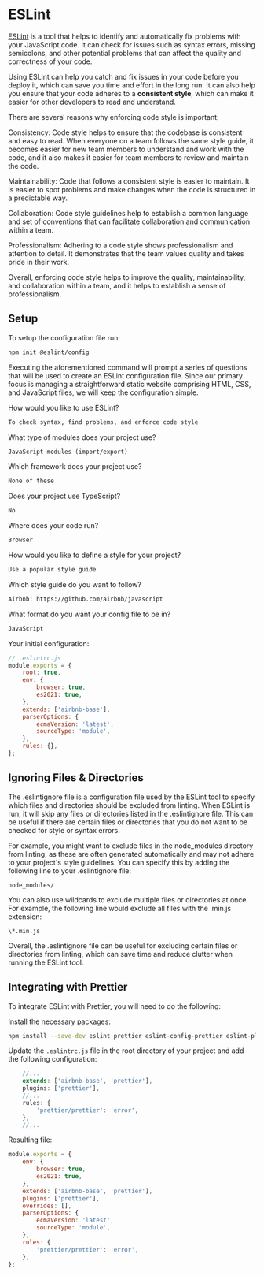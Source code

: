 # ESLint

[ESLint](https://eslint.org/) is a tool that helps to identify and automatically fix problems with your JavaScript code. It can check for issues such as syntax errors, missing semicolons, and other potential problems that can affect the quality and correctness of your code.

Using ESLint can help you catch and fix issues in your code before you deploy it, which can save you time and effort in the long run. It can also help you ensure that your code adheres to a **consistent style**, which can make it easier for other developers to read and understand.

There are several reasons why enforcing code style is important:

Consistency: Code style helps to ensure that the codebase is consistent and easy to read. When everyone on a team follows the same style guide, it becomes easier for new team members to understand and work with the code, and it also makes it easier for team members to review and maintain the code.

Maintainability: Code that follows a consistent style is easier to maintain. It is easier to spot problems and make changes when the code is structured in a predictable way.

Collaboration: Code style guidelines help to establish a common language and set of conventions that can facilitate collaboration and communication within a team.

Professionalism: Adhering to a code style shows professionalism and attention to detail. It demonstrates that the team values quality and takes pride in their work.

Overall, enforcing code style helps to improve the quality, maintainability, and collaboration within a team, and it helps to establish a sense of professionalism.

## Setup

To setup the configuration file run:

```bash
npm init @eslint/config
```

Executing the aforementioned command will prompt a series of questions that will be used to create an ESLint configuration file. Since our primary focus is managing a straightforward static website comprising HTML, CSS, and JavaScript files, we will keep the configuration simple.

How would you like to use ESLint?

```txt
To check syntax, find problems, and enforce code style
```

What type of modules does your project use?

```txt
JavaScript modules (import/export)
```

Which framework does your project use?

```txt
None of these
```

Does your project use TypeScript?

```txt
No
```

Where does your code run?

```txt
Browser
```

How would you like to define a style for your project?

```txt
Use a popular style guide
```

Which style guide do you want to follow?

```txt
Airbnb: https://github.com/airbnb/javascript
```

What format do you want your config file to be in?

```txt
JavaScript
```

Your initial configuration:

```js
// .eslintrc.js
module.exports = {
    root: true,
    env: {
        browser: true,
        es2021: true,
    },
    extends: ['airbnb-base'],
    parserOptions: {
        ecmaVersion: 'latest',
        sourceType: 'module',
    },
    rules: {},
};
```

## Ignoring Files & Directories

The .eslintignore file is a configuration file used by the ESLint tool to specify which files and directories should be excluded from linting. When ESLint is run, it will skip any files or directories listed in the .eslintignore file. This can be useful if there are certain files or directories that you do not want to be checked for style or syntax errors.

For example, you might want to exclude files in the node_modules directory from linting, as these are often generated automatically and may not adhere to your project's style guidelines. You can specify this by adding the following line to your .eslintignore file:

```
node_modules/
```

You can also use wildcards to exclude multiple files or directories at once. For example, the following line would exclude all files with the .min.js extension:

```
\*.min.js
```

Overall, the .eslintignore file can be useful for excluding certain files or directories from linting, which can save time and reduce clutter when running the ESLint tool.

## Integrating with Prettier

To integrate ESLint with Prettier, you will need to do the following:

Install the necessary packages:

```bash
npm install --save-dev eslint prettier eslint-config-prettier eslint-plugin-prettier
```

Update the `.eslintrc.js` file in the root directory of your project and add the following configuration:

```js
    //...
    extends: ['airbnb-base', 'prettier'],
    plugins: ['prettier'],
    //...
    rules: {
        'prettier/prettier': 'error',
    },
    //...
```

Resulting file:

```js
module.exports = {
    env: {
        browser: true,
        es2021: true,
    },
    extends: ['airbnb-base', 'prettier'],
    plugins: ['prettier'],
    overrides: [],
    parserOptions: {
        ecmaVersion: 'latest',
        sourceType: 'module',
    },
    rules: {
        'prettier/prettier': 'error',
    },
};
```
